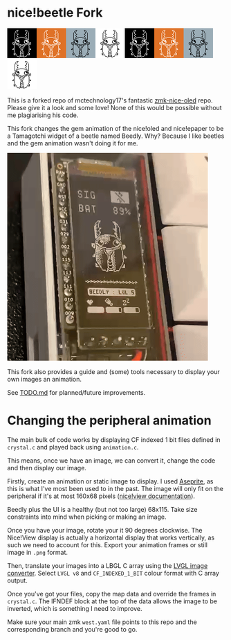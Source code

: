 # nice!beetle Fork

![image](images/beedly_animation_black.gif)![image](images/beedly_animation_orange.gif)![image](images/beedly_animation_grey.gif)![image](images/beedly_animation_white.gif)![image](images/beedly_animation_black.gif)![image](images/beedly_animation_orange.gif)![image](images/beedly_animation_grey.gif)![image](images/beedly_animation_white.gif)

This is a forked repo of mctechnology17's fantastic [zmk-nice-oled](https://github.com/mctechnology17/zmk-nice-oled) repo. Please give it a look and some love! None of this would be possible without me plagiarising his code.

This fork changes the gem animation of the nice!oled and nice!epaper to be a Tamagotchi widget of a beetle named Beedly. Why? Because I like beetles and the gem animation wasn't doing it for me.

![image](images/beedly_peripheral.gif)

This fork also provides a guide and (some) tools necessary to display your own images an animation.

See [TODO.md](TODO.md) for planned/future improvements.

# Changing the peripheral animation

The main bulk of code works by displaying CF indexed 1 bit files defined in `crystal.c` and played back using `animation.c`. 

This means, once we have an image, we can convert it, change the code and then display our image.

Firstly, create an animation or static image to display. I used [Aseprite](https://www.aseprite.org/), as this is what I've most been used to in the past. The image will only fit on the peripheral if it's at most 160x68 pixels ([nice!view documentation](https://nicekeyboards.com/nice-view/)).

Beedly plus the UI is a healthy (but not too large) 68x115. Take size constraints into mind when picking or making an image.

Once you have your image, rotate your it 90 degrees clockwise. The Nice!View display is actually a horizontal display that works vertically, as such we need to account for this. Export your animation frames or still image in `.png` format. 

Then, translate your images into a LBGL C array using the [LVGL image converter](https://lvgl.io/tools/imageconverter). Select `LVGL v8` and `CF_INDEXED_1_BIT` colour format with C array output. 

Once you've got your files, copy the map data and override the frames in `crystal.c`. The IFNDEF block at the top of the data allows the image to be inverted, which is something I need to improve. 

Make sure your main zmk `west.yaml` file points to this repo and the corresponding branch and you're good to go. 
